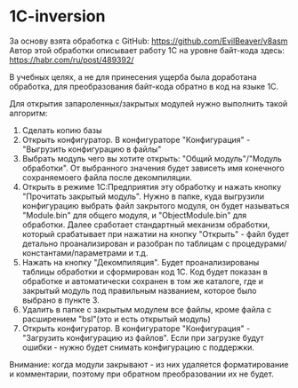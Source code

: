 # 1C-inversion

За основу взята обработка с GitHub:
https://github.com/EvilBeaver/v8asm
Автор этой обработки описывает работу 1С на уровне байт-кода здесь:
https://habr.com/ru/post/489392/

В учебных целях, а не для принесения ущерба была доработана обработка, для преобразования байт-кода обратно в код на языке 1С.

Для открытия запароленных/закрытых модулей нужно выполнить такой алгоритм:
1. Сделать копию базы
2. Открыть конфигуратор. В конфигураторе "Конфигурация" - "Выгрузить конфигурацию в файлы"
3. Выбрать модуль чего вы хотите открыть: "Общий модуль"/"Модуль обработки". От выбранного значения будет зависеть имя конечного сохраняемоего файла после декомпиляции.
3. Открыть в режиме 1С:Предприятия эту обработку и нажать кнопку "Прочитать закрытый модуль".
Нужно в папке, куда выгрузили конфигурацию выбрать файл закрытого модуля, он будет называться "Module.bin" для общего модуля, и "ObjectModule.bin" для обработки.
Далее сработает стандартный механизм обработки, который срабатывает при нажатии на кнопку "Открыть" - файл будет детально проанализирован и разобран по таблицам с процедурами/константами/параметрами и т.д.
4. Нажать на кнопку "Декомпиляция". Будет проанализированы таблицы обработки и сформирован код 1С. Код будет показан в обработке и автоматически сохранен в том же каталоге, где и закрытый модуль под правильным названием, которое было выбрано в пункте 3.
5. Удалить в папке с закрытым модулем все файлы, кроме файла с расширением "bsl"(это и есть открытый модуль)
6. Открыть конфигуратор. В конфигураторе "Конфигурация" - "Загрузить конфигурацию из файлов".
Если при загрузке будут ошибки - нужно будет снимать конфигурацию с поддержки.

Внимание: когда модули закрывают - из них удаляется форматирование и комментарии, поэтому при обратном преобразовании их не будет.

